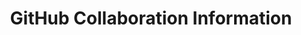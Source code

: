 ---
issue_url: https://github.com/sscu-budapest/sscu-budapest.github.io/issues/16
num: 16
report_link: /reports/16
title: GitHub Collaboration Information
---